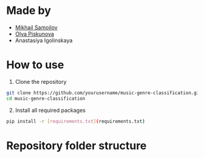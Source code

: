 # Made by
- [Mikhail Samoilov](https://github.com/Samoilov2004)
- [Olya Piskunova](https://github.com/celluwee)
- Anastasiya Igolinskaya

# How to use
1. Clone the repository
```bash
git clone https://github.com/yourusername/music-genre-classification.git
cd music-genre-classification
```

2. Install all required packages
```bash
pip install -r [requirements.txt](requirements.txt)
```

# Repository folder structure



